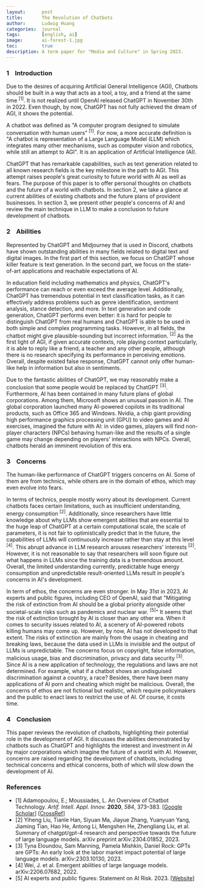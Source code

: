 ```yaml
---
layout:      post
title:       The Revolution of Chatbots
author:      Ludwig Huang
categories:  journal
tags:        [english, ai]
image:       ai-forest-1.jpg
toc:         true
description: A term paper for "Media and Culture" in Spring 2023.
---
```


### 1&nbsp;&nbsp;&nbsp;&nbsp;Introduction

Due to the desires of acquiring Artificial General Intelligence (AGI), Chatbots should be built in a way that acts as a tool, a toy, and a friend at the same time <sup>[1]</sup>. It is not realized until OpenAI released ChatGPT in November 30th in 2022. Even though, by now, ChatGPT has not fully achieved the dream of AGI, it shows the potential.

A chatbot was defined as "A computer program designed to simulate conversation with human users" <sup>[1]</sup>. For now, a more accurate definition is "A chatbot is representation of a Large Language Model (LLM) which integrates many other mechanisms, such as computer vision and robotics, while still an attempt to AGI". It is an application of Artificial Intelligence (AI).

ChatGPT that has remarkable capabilities, such as text generation related to all known research fields is the key milestone in the path to AGI. This attempt raises people's great curiosity to future world with AI as well as fears. The purpose of this paper is to offer personal thoughts on chatbots and the future of a world with chatbots. In section 2, we take a glance at current abilities of existing chatbots and the future plans of provident businesses. In section 3, we present other people's concerns of AI and review the main technique in LLM to make a conclusion to future development of chatbots.

### 2&nbsp;&nbsp;&nbsp;&nbsp;Abilities

Represented by ChatGPT and Midjourney that is used in Discord, chatbots have shown outstanding abilities in many fields related to digital text and digital images. In the first part of this section, we focus on ChatGPT whose killer feature is text generation. In the second part, we focus on the state-of-art applications and reachable expectations of AI.

In education field including mathematics and physics, ChatGPT's performance can reach or even exceed the average level. Additionally, ChatGPT has tremendous potential in text classification tasks, as it can effectively address problems such as genre identification, sentiment analysis, stance detection, and more. In text generation and code generation, ChatGPT performs even better: it is hard for people to distinguish ChatGPT from real humans and ChatGPT is able to be used in both simple and complex programming tasks. However, in all fields, the chatbot might give plausible-sounding but incorrect information. <sup>[2]</sup> As the first light of AGI, if given accurate contexts, role playing context particularly, it is able to reply like a friend, a teacher and any other people, although there is no research specifying its performance in perceiving emotions. Overall, despite existed false response, ChatGPT cannot only offer human-like help in information but also in sentiments.

Due to the fantastic abilities of ChatGPT, we may reasonably make a conclusion that some people would be replaced by ChatGPT <sup>[3]</sup>. Furthermore, AI has been contained in many future plans of global corporations. Among them, Microsoft shows an unusual passion in AI. The global corporation launched many AI-powered copilots in its traditional products, such as Office 365 and Windows. Nvidia, a chip giant providing high performance graphics processing unit (GPU) to video games and AI exercises, imagined the future with AI: in video games, players will find non-player characters (NPCs) behaving human-like and the results of a single game may change depending on players' interactions with NPCs. Overall, chatbots herald an imminent revolution of this era.

### 3&nbsp;&nbsp;&nbsp;&nbsp;Concerns

The human-like performance of ChatGPT triggers concerns on AI. Some of them are from technics, while others are in the domain of ethos, which may even evolve into fears.

In terms of technics, people mostly worry about its development. Current chatbots faces certain limitations, such as insufficient understanding, energy consumption <sup>[2]</sup>. Additionally, since researchers have little knowledge about why LLMs show emergent abilities that are essential to the huge leap of ChatGPT at a certain computational scale, the scale of parameters, it is not fair to optimistically predict that in the future, the capabilities of LLMs will continuously increase rather than stay at this level <sup>[4]</sup>. This abrupt advance in LLM research arouses researchers' interests <sup>[2]</sup>. However, it is not reasonable to say that researchers will soon figure out what happens in LLMs since the training data is a tremendous amount. Overall, the limited understanding currently, predictable huge energy consumption and unpredictable result-oriented LLMs result in people's concerns in AI's development.

In term of ethos, the concerns are even stronger. In May 31st in 2023, AI experts and public figures, including CEO of OpenAI, said that "Mitigating the risk of extinction from AI should be a global priority alongside other societal-scale risks such as pandemics and nuclear war. <sup>[5]</sup>" It seems that the risk of extinction brought by AI is closer than any other era. When it comes to security issues related to AI, a scenery of AI-powered robots killing humans may come up. However, by now, AI has not developed to that extent. The risks of extinction are mainly from the usage in cheating and breaking laws, because the data used in LLMs is invisible and the output of LLMs is unpredictable. The concerns focus on copyright, false information, malicious usage, bias and discrimination, privacy and data security <sup>[3]</sup>. Since AI is a new application of technology, the regulations and laws are not determined. For example, what if a chatbot shows an undisguised discrimination against a country, a race? Besides, there have been many applications of AI porn and cheating which might be malicious. Overall, the concerns of ethos are not fictional but realistic, which require policymakers and the public to enact laws to restrict the use of AI. Of course, it costs time.

### 4&nbsp;&nbsp;&nbsp;&nbsp;Conclusion

This paper reviews the revolution of chatbots, highlighting their potential role in the development of AGI. It discusses the abilities demonstrated by chatbots such as ChatGPT and highlights the interest and investment in AI by major corporations which imagine the future of a world with AI. However, concerns are raised regarding the development of chatbots, including technical concerns and ethical concerns, both of which will slow down the development of AI.

### References

* [1] Adamopoulou, E.; Moussiades, L. An Overview of Chatbot Technology. *Artif. Intell. Appl. Innov.* **2020**, *584*, 373–383. [[Google Scholar](https://scholar.google.com/scholar_lookup?title=An+Overview+of+Chatbot+Technology&author=Adamopoulou,+E.&author=Moussiades,+L.&publication_year=2020&journal=Artif.+Intell.+Appl.+Innov.&volume=584&pages=373–383&doi=10.1007/978-3-030-49186-4_31)] [[CrossRef](https://doi.org/10.1007/978-3-030-49186-4_31)]
* [2] Yiheng Liu, Tianle Han, Siyuan Ma, Jiayue Zhang, Yuanyuan Yang, Jiaming Tian, Hao He, Antong Li, Mengshen He, Zhengliang Liu, et al. Summary of chatgpt/gpt-4 research and perspective towards the future of large language models. arXiv preprint arXiv:2304.01852, 2023.
* [3] Tyna Eloundou, Sam Manning, Pamela Mishkin, Daniel Rock: GPTs are GPTs: An early look at the labor market impact potential of large language models. arXiv:2303.10130, 2023.
* [4] Wei, J. et al. Emergent abilities of large language models. arXiv:2206.07682, 2022.
* [5] AI experts and public figures: Statement on AI Risk. 2023. [[Website](https://www.safe.ai/statement-on-ai-risk)]
